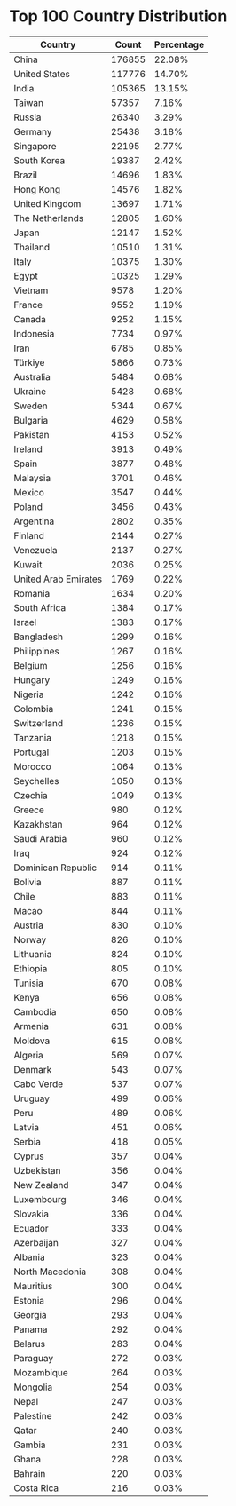 # Top 100 Country Distribution
| Country | Count | Percentage |
|----|----|----|
| China | 176855 | 22.08% |
| United States | 117776 | 14.70% |
| India | 105365 | 13.15% |
| Taiwan | 57357 | 7.16% |
| Russia | 26340 | 3.29% |
| Germany | 25438 | 3.18% |
| Singapore | 22195 | 2.77% |
| South Korea | 19387 | 2.42% |
| Brazil | 14696 | 1.83% |
| Hong Kong | 14576 | 1.82% |
| United Kingdom | 13697 | 1.71% |
| The Netherlands | 12805 | 1.60% |
| Japan | 12147 | 1.52% |
| Thailand | 10510 | 1.31% |
| Italy | 10375 | 1.30% |
| Egypt | 10325 | 1.29% |
| Vietnam | 9578 | 1.20% |
| France | 9552 | 1.19% |
| Canada | 9252 | 1.15% |
| Indonesia | 7734 | 0.97% |
| Iran | 6785 | 0.85% |
| Türkiye | 5866 | 0.73% |
| Australia | 5484 | 0.68% |
| Ukraine | 5428 | 0.68% |
| Sweden | 5344 | 0.67% |
| Bulgaria | 4629 | 0.58% |
| Pakistan | 4153 | 0.52% |
| Ireland | 3913 | 0.49% |
| Spain | 3877 | 0.48% |
| Malaysia | 3701 | 0.46% |
| Mexico | 3547 | 0.44% |
| Poland | 3456 | 0.43% |
| Argentina | 2802 | 0.35% |
| Finland | 2144 | 0.27% |
| Venezuela | 2137 | 0.27% |
| Kuwait | 2036 | 0.25% |
| United Arab Emirates | 1769 | 0.22% |
| Romania | 1634 | 0.20% |
| South Africa | 1384 | 0.17% |
| Israel | 1383 | 0.17% |
| Bangladesh | 1299 | 0.16% |
| Philippines | 1267 | 0.16% |
| Belgium | 1256 | 0.16% |
| Hungary | 1249 | 0.16% |
| Nigeria | 1242 | 0.16% |
| Colombia | 1241 | 0.15% |
| Switzerland | 1236 | 0.15% |
| Tanzania | 1218 | 0.15% |
| Portugal | 1203 | 0.15% |
| Morocco | 1064 | 0.13% |
| Seychelles | 1050 | 0.13% |
| Czechia | 1049 | 0.13% |
| Greece | 980 | 0.12% |
| Kazakhstan | 964 | 0.12% |
| Saudi Arabia | 960 | 0.12% |
| Iraq | 924 | 0.12% |
| Dominican Republic | 914 | 0.11% |
| Bolivia | 887 | 0.11% |
| Chile | 883 | 0.11% |
| Macao | 844 | 0.11% |
| Austria | 830 | 0.10% |
| Norway | 826 | 0.10% |
| Lithuania | 824 | 0.10% |
| Ethiopia | 805 | 0.10% |
| Tunisia | 670 | 0.08% |
| Kenya | 656 | 0.08% |
| Cambodia | 650 | 0.08% |
| Armenia | 631 | 0.08% |
| Moldova | 615 | 0.08% |
| Algeria | 569 | 0.07% |
| Denmark | 543 | 0.07% |
| Cabo Verde | 537 | 0.07% |
| Uruguay | 499 | 0.06% |
| Peru | 489 | 0.06% |
| Latvia | 451 | 0.06% |
| Serbia | 418 | 0.05% |
| Cyprus | 357 | 0.04% |
| Uzbekistan | 356 | 0.04% |
| New Zealand | 347 | 0.04% |
| Luxembourg | 346 | 0.04% |
| Slovakia | 336 | 0.04% |
| Ecuador | 333 | 0.04% |
| Azerbaijan | 327 | 0.04% |
| Albania | 323 | 0.04% |
| North Macedonia | 308 | 0.04% |
| Mauritius | 300 | 0.04% |
| Estonia | 296 | 0.04% |
| Georgia | 293 | 0.04% |
| Panama | 292 | 0.04% |
| Belarus | 283 | 0.04% |
| Paraguay | 272 | 0.03% |
| Mozambique | 264 | 0.03% |
| Mongolia | 254 | 0.03% |
| Nepal | 247 | 0.03% |
| Palestine | 242 | 0.03% |
| Qatar | 240 | 0.03% |
| Gambia | 231 | 0.03% |
| Ghana | 228 | 0.03% |
| Bahrain | 220 | 0.03% |
| Costa Rica | 216 | 0.03% |
